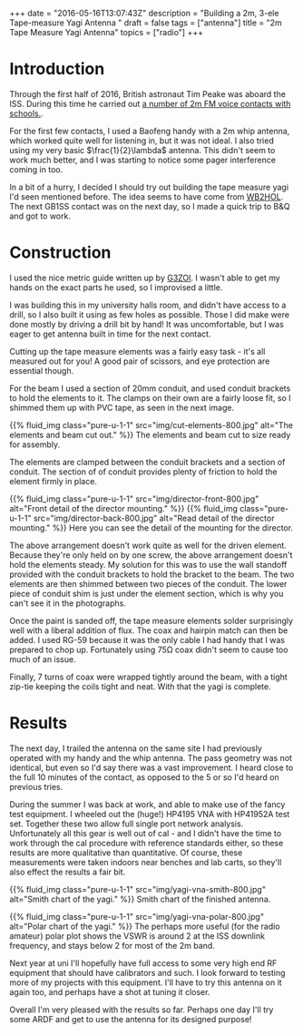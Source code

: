 +++
date = "2016-05-16T13:07:43Z"
description = "Building a 2m, 3-ele Tape-measure Yagi Antenna "
draft = false
tags = ["antenna"]
title = "2m Tape Measure Yagi Antenna"
topics = ["radio"]
+++

# Introduction

Through the first half of 2016, British astronaut Tim Peake was aboard the
ISS. During this time he carried out [a number of 2m FM voice contacts with
schools.](https://principia.ariss.org/schools/).

For the first few contacts, I used a Baofeng handy with a 2m whip antenna,
which worked quite well for listening in, but it was not ideal. I also tried
using my very basic $\frac{1}{2}\lambda$ antenna. This didn't seem to work
much better, and I was starting to notice some pager interference coming in
too.

In a bit of a hurry, I decided I should try out building the tape measure yagi
I'd seen mentioned before. The idea seems to have come from
[WB2HOL](http://theleggios.net/wb2hol/projects/rdf/tape_bm.htm). The next
GB1SS contact was on the next day, so I made a quick trip to B&Q and got to
work.

# Construction

I used the nice metric guide written up by
[G3ZOI](http://open-circuit.co.uk/wp/wb-yagi/). I wasn't able to get my hands
on the exact parts he used, so I improvised a little.

I was building this in my university halls room, and didn't have access to a
drill, so I also built it using as few holes as possible. Those I did make
were done mostly by driving a drill bit by hand! It was uncomfortable, but I
was eager to get antenna built in time for the next contact.

Cutting up the tape measure elements was a fairly easy task - it's all
measured out for you! A good pair of scissors, and eye protection are
essential though.

For the beam I used a section of 20mm conduit, and used conduit brackets to
hold the elements to it. The clamps on their own are a fairly loose fit, so I
shimmed them up with PVC tape, as seen in the next image.

{{% fluid_img class="pure-u-1-1" src="img/cut-elements-800.jpg" alt="The elements and beam cut out." %}}
The elements and beam cut to size ready for assembly.

The elements are clamped between the conduit brackets and a section of
conduit. The section of of conduit provides plenty of friction to hold the
element firmly in place.

{{% fluid_img class="pure-u-1-1" src="img/director-front-800.jpg" alt="Front detail of the director mounting." %}}
{{% fluid_img class="pure-u-1-1" src="img/director-back-800.jpg" alt="Read detail of the director mounting." %}}
Here you can see the detail of the mounting for the director.

The above arrangement doesn't work quite as well for the driven element.
Because they're only held on by one screw, the above arrangement doesn't hold
the elements steady. My solution for this was to use the wall standoff
provided with the conduit brackets to hold the bracket to the beam. The two
elements are then shimmed between two pieces of the conduit. The lower piece
of conduit shim is just under the element section, which is why you can't see
it in the photographs.

Once the paint is sanded off, the tape measure elements solder surprisingly
well with a liberal addition of flux. The coax and hairpin match can then be
added. I used RG-59 because it was the only cable I had handy that I was
prepared to chop up. Fortunately using 75Ω coax didn't seem to cause too much
of an issue.

Finally, 7 turns of coax were wrapped tightly around the beam, with a tight
zip-tie keeping the coils tight and neat. With that the yagi is complete.

# Results

The next day, I trailed the antenna on the same site I had previously operated
with my handy and the whip antenna. The pass geometry was not identical, but
even so I'd say there was a vast improvement. I heard close to the full 10
minutes of the contact, as opposed to the 5 or so I'd heard on previous
tries.

During the summer I was back at work, and able to make use of the fancy test
equipment. I wheeled out the (huge!) HP4195 VNA with HP41952A test set.
Together these two allow full single port network analysis. Unfortunately all
this gear is well out of cal - and I didn't have the time to work through the
cal procedure with reference standards either, so these results are more
qualitative than quantitative. Of course, these measurements were taken
indoors near benches and lab carts, so they'll also effect the results a fair
bit.

{{% fluid_img class="pure-u-1-1" src="img/yagi-vna-smith-800.jpg" alt="Smith chart of the yagi." %}}
Smith chart of the finished antenna.

{{% fluid_img class="pure-u-1-1" src="img/yagi-vna-polar-800.jpg" alt="Polar chart of the yagi." %}}
The perhaps more useful (for the radio amateur) polar plot shows the VSWR is
around 2 at the ISS downlink frequency, and stays below 2 for most of the 2m
band.

Next year at uni I'll hopefully have full access to some very high end RF
equipment that should have calibrators and such. I look forward to testing
more of my projects with this equipment. I'll have to try this antenna on it
again too, and perhaps have a shot at tuning it closer.

Overall I'm very pleased with the results so far. Perhaps one day I'll try
some ARDF and get to use the antenna for its designed purpose!
